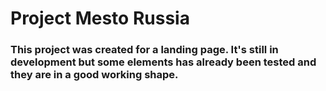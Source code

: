 # Project Mesto Russia

### This project was created for a landing page. It's still in development but some elements has already been tested and they are in a good working shape.  

